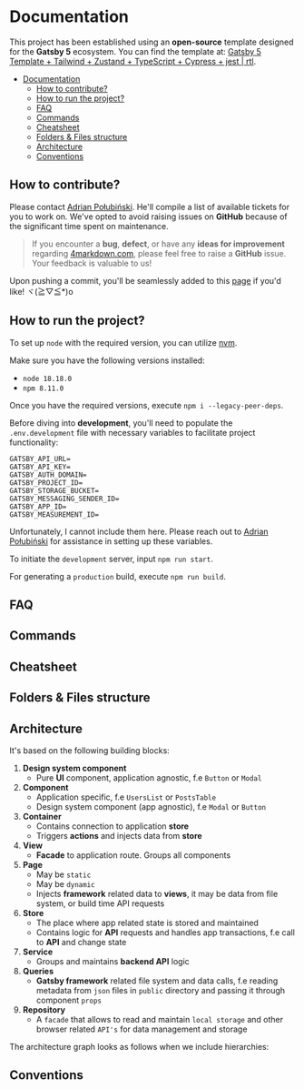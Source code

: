 <!-- TOC --><a name="documentation"></a>

# Documentation

This project has been established using an **open-source** template designed for the **Gatsby 5** ecosystem. You can find the template at: [Gatsby 5 Template + Tailwind + Zustand + TypeScript + Cypress + jest | rtl](https://github.com/polubis/Gatsby5-Tailwind-TypeScript-Cypress-jest-rtl-template).

<!-- TOC start (generated with https://github.com/derlin/bitdowntoc) -->

- [Documentation](#documentation)
  - [How to contribute?](#how-to-contribute)
  - [How to run the project?](#how-to-run-the-project)
  - [FAQ](#faq)
  - [Commands](#commands)
  - [Cheatsheet](#cheatsheet)
  - [Folders & Files structure](#folders-files-structure)
  - [Architecture](#architecture)
  - [Conventions](#conventions)

<!-- TOC end -->

<!-- TOC --><a name="how-to-contribute"></a>

## How to contribute?

Please contact [Adrian Połubiński](https://www.linkedin.com/in/adrian-po%C5%82ubi%C5%84ski-281ab2172/). He'll compile a list of available tickets for you to work on. We've opted to avoid raising issues on **GitHub** because of the significant time spent on maintenance.

> If you encounter a **bug**, **defect**, or have any **ideas for improvement** regarding [4markdown.com](https://4markdown.com/), please feel free to raise a **GitHub** issue. Your feedback is valuable to us!

Upon pushing a commit, you'll be seamlessly added to this [page](https://greenonsoftware.com/authors/) if you'd like! ヾ(≧▽≦\*)o

<!-- TOC --><a name="how-to-run-the-project"></a>

## How to run the project?

To set up `node` with the required version, you can utilize [nvm](https://github.com/nvm-sh/nvm).

Make sure you have the following versions installed:

- `node 18.18.0`
- `npm 8.11.0`

Once you have the required versions, execute `npm i --legacy-peer-deps`.

Before diving into **development**, you'll need to populate the `.env.development` file with necessary variables to facilitate project functionality:

```env
GATSBY_API_URL=
GATSBY_API_KEY=
GATSBY_AUTH_DOMAIN=
GATSBY_PROJECT_ID=
GATSBY_STORAGE_BUCKET=
GATSBY_MESSAGING_SENDER_ID=
GATSBY_APP_ID=
GATSBY_MEASUREMENT_ID=
```

Unfortunately, I cannot include them here. Please reach out to [Adrian Połubiński](https://www.linkedin.com/in/adrian-po%C5%82ubi%C5%84ski-281ab2172/) for assistance in setting up these variables.

To initiate the `development` server, input `npm run start`.

For generating a `production` build, execute `npm run build`.

<!-- TOC --><a name="faq"></a>

## FAQ

<!-- TOC --><a name="commands"></a>

## Commands

<!-- TOC --><a name="cheatsheet"></a>

## Cheatsheet

<!-- TOC --><a name="folders-files-structure"></a>

## Folders & Files structure

<!-- TOC --><a name="architecture"></a>

## Architecture

It's based on the following building blocks:

1. **Design system component**
   - Pure **UI** component, application agnostic, f.e `Button` or `Modal`
2. **Component**
   - Application specific, f.e `UsersList` or `PostsTable`
   - Design system component (app agnostic), f.e `Modal` or `Button`
3. **Container**
   - Contains connection to application **store**
   - Triggers **actions** and injects data from **store**
4. **View**
   - **Facade** to application route. Groups all components
5. **Page**
   - May be `static`
   - May be `dynamic`
   - Injects **framework** related data to **views**, it may be data from file system, or build time API requests
6. **Store**
   - The place where app related state is stored and maintained
   - Contains logic for **API** requests and handles app transactions, f.e call to **API** and change state
7. **Service**
   - Groups and maintains **backend API** logic
8. **Queries**
   - **Gatsby framework** related file system and data calls, f.e reading metadata from `json` files in `public` directory and passing it through component `props`
9. **Repository**
   - A `facade` that allows to read and maintain `local storage` and other browser related `API's` for data management and storage

The architecture graph looks as follows when we include hierarchies:

<!-- TOC --><a name="conventions"></a>

## Conventions
